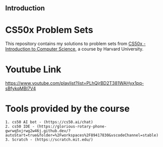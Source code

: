 ## Introduction
# CS50x Problem Sets

This repository contains my solutions to problem sets from [CS50x - Introduction to Computer Science](https://cs50.harvard.edu/x/), a course by Harvard University.


# Youtube Link 

https://www.youtube.com/playlist?list=PLhQjrBD2T381WAHyx1pq-sBfykqMBI7V4


# Tools provided by the course

    1. cs50 AI bot - (https://cs50.ai/chat)
    2. cs50 IDE - (https://glorious-rotary-phone-gwrwq5xjrwg2w46j.github.dev/?autoStart=true&folder=%2Fworkspaces%2F89417830&vscodeChannel=stable)
    3. Scratch - (https://scratch.mit.edu/)